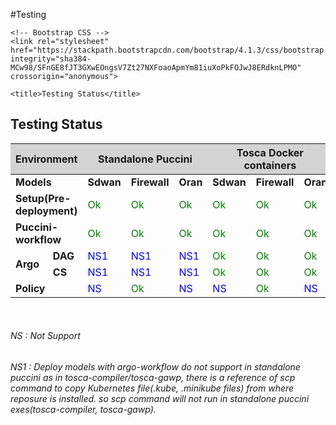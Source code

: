 #Testing

<!doctype html>
<html lang="en">
  <head>
    <!-- Required meta tags -->
    <meta charset="utf-8">
    <meta name="viewport" content="width=device-width, initial-scale=1, shrink-to-fit=no">

    <!-- Bootstrap CSS -->
    <link rel="stylesheet" href="https://stackpath.bootstrapcdn.com/bootstrap/4.1.3/css/bootstrap.min.css" integrity="sha384-MCw98/SFnGE8fJT3GXwEOngsV7Zt27NXFoaoApmYm81iuXoPkFOJwJ8ERdknLPMO" crossorigin="anonymous">

    <title>Testing Status</title>
  </head>
  <body>
  <div class="container-fluid">
  <h2>Testing Status</h2>
  <table class="table table-bordered">
  <thead>
    <tr style="background-color:lightgray;">
      <th colspan="2">Environment</th>
		  <th colspan="3">Standalone Puccini</th>
		  <th colspan="3">Tosca Docker containers</th>
			<th colspan="3">Honolulu</th>
    </tr>
  </thead>
  <tbody>
    <tr>
		  <td colspan="2" style="font-weight: bold">Models</td>
		  <td style="font-weight: bold">Sdwan</td>
		  <td style="font-weight: bold">Firewall</td>
		  <td style="font-weight: bold">Oran</td>
		  <td style="font-weight: bold">Sdwan</td>
		  <td style="font-weight: bold">Firewall</td>
		  <td style="font-weight: bold">Oran</td>
		  <td style="font-weight: bold">Sdwan</td>
		  <td style="font-weight: bold">Firewall</td>
		  <td style="font-weight: bold">Oran</td>
		</tr>
		<tr>
		  <td colspan="2" style="font-weight: bold">Setup(Pre-deployment)</td>
		  <td style="color:green";>Ok</td>
			<td style="color:green";>Ok</td>
		  <td style="color:green";>Ok</td>
			<td style="color:green";>Ok</td>
		  <td style="color:green";>Ok</td>
			<td style="color:green";>Ok</td>
		  <td style="color:green";>Ok</td>
		  <td style="color:green";>Ok</td>
			<td style="color:green";>Ok</td>
		</tr>
		<tr>
		  <td colspan="2" style="font-weight: bold">Puccini-workflow</td>
			<td style="color:green";>Ok</td>
			<td style="color:green";>Ok</td>
		  <td style="color:green";>Ok</td>
			<td style="color:green";>Ok</td>
		  <td style="color:green";>Ok</td>
			<td style="color:green";>Ok</td>
		  <td style="color:green";>Ok</td>
		  <td style="color:green";>Ok</td>
			<td style="color:green";>Ok</td>
		</tr>
		  <tr>
		  <td rowspan="2" style="font-weight: bold">Argo</td>
			<td style="font-weight: bold">DAG</td>
			<td style="color:blue";>NS1</td>
			<td style="color:blue";>NS1</td>
		  <td style="color:blue";>NS1</td>
			<td style="color:green";>Ok</td>
		  <td style="color:green";>Ok</td>
			<td style="color:green";>Ok</td>
			<td style="color:green";>Ok</td>
			<td style="color:green";>Ok</td>
		  <td style="color:green";>Ok</td>
		</tr>
		  <tr>
			<td style="font-weight: bold">CS</td>
			<td style="color:blue";>NS1</td>
			<td style="color:blue";>NS1</td>
		  <td style="color:blue";>NS1</td>
			<td style="color:green";>Ok</td>
		  <td style="color:green";>Ok</td>
			<td style="color:green";>Ok</td>
			<td style="color:green";>Ok</td>
			<td style="color:green";>Ok</td>
		  <td style="color:green";>Ok</td>
		</tr>
		<tr>
		  <td colspan="2" style="font-weight: bold">Policy</td>
			<td style="color:blue";>NS</td>
			<td style="color:green";>Ok</td>
		  <td style="color:blue";>NS</td>
			<td style="color:blue";>NS</td>
		  <td style="color:green";>Ok</td>
			<td style="color:blue";>NS</td>
			<td style="color:blue";>NS</td>
		  <td style="color:black";>Pending</td>
		  <td style="color:blue";>NS</td>
		</tr>
	</tbody>
	</table>
	<br>
	<h6>NS : Not Support</h6>
	<h6>NS1 : Deploy models with argo-workflow do not support in standalone puccini as in tosca-compiler/tosca-gawp, there is a reference of scp command to copy Kubernetes file(.kube, .minikube files) from where reposure is installed. so scp command will not run in standalone puccini exes(tosca-compiler, tosca-gawp).</h6>
</div>
</body>
</html>
